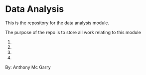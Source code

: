 # Data Analysis
This is the repository for the data analysis module.

The purpose of the repo is to store all work relating to this module

1.
2.
3.
4.

By: Anthony Mc Garry